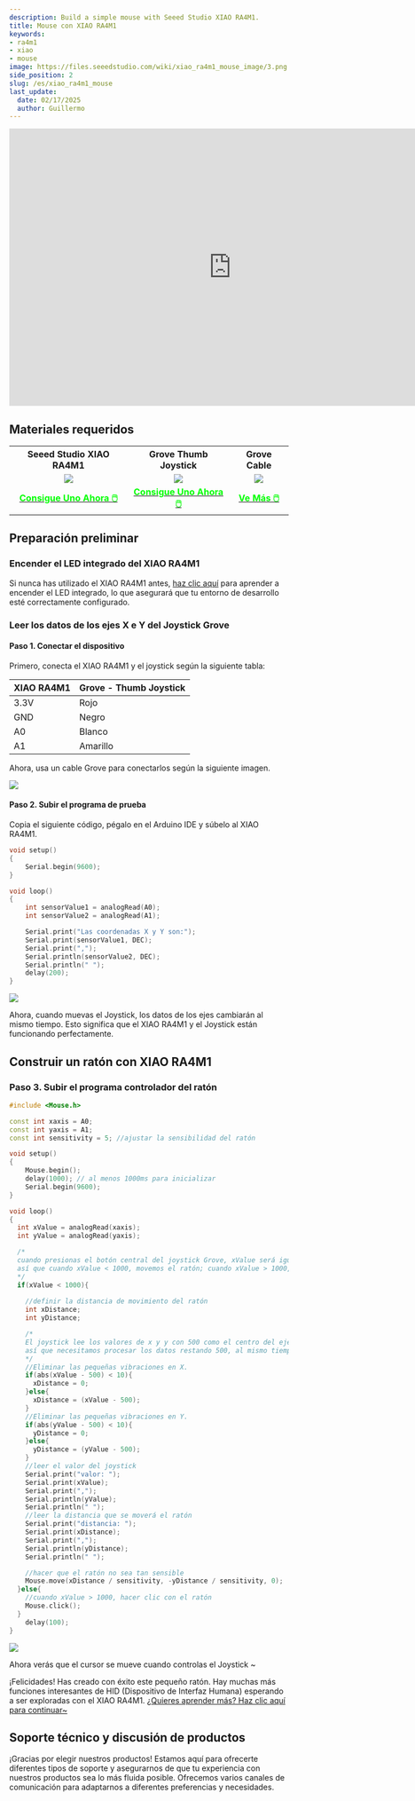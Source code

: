 ```yaml
---
description: Build a simple mouse with Seeed Studio XIAO RA4M1.
title: Mouse con XIAO RA4M1 
keywords:
- ra4m1
- xiao
- mouse
image: https://files.seeedstudio.com/wiki/xiao_ra4m1_mouse_image/3.png
side_position: 2
slug: /es/xiao_ra4m1_mouse
last_update:
  date: 02/17/2025
  author: Guillermo
---
```


<div class="table-center">
<iframe width="800" height="500" src="https://files.seeedstudio.com/wiki/xiao_ra4m1_mouse_image/xiao_mouse.mp4?autoplay=0" scrolling="no" border="0" frameborder="no" framespacing="0" allowfullscreen="true"> </iframe>
</div>

## Materiales requeridos

<table align="center">
  <tbody><tr>
      <th>Seeed Studio XIAO RA4M1</th>
      <th>Grove Thumb Joystick</th>
      <th>Grove Cable</th>
    </tr>
    <tr>
      <td><div align="center"><img src="https://files.seeedstudio.com/wiki/XIAO-R4AM1/img/2-102010551-Seeed-Studio-XIAO-RA4M1-45font.jpg" style={{width:200, height:'auto'}}/></div></td>
      <td><div align="center"><img src="https://files.seeedstudio.com/wiki/Grove-Thumb_Joystick/img/Bgjoy1.jpg" style={{width:210, height:'auto'}}/></div></td>
      <td><div align="center"><img src="https://media-cdn.seeedstudio.com/media/catalog/product/cache/bb49d3ec4ee05b6f018e93f896b8a25d/h/t/httpsstatics3.seeedstudio.comimagesproductmalejumper.jpg" style={{width:210, height:'auto'}}/></div></td>
    </tr>
    <tr>
        <td align="center"><div class="get_one_now_container" style={{textAlign: 'center'}}>
            <a class="get_one_now_item" href="https://www.seeedstudio.com/Seeed-XIAO-RA4M1-p-5943.html">
            <strong><span><font color={'FFFFFF'} size={"4"}> Consigue Uno Ahora 🖱️</font></span></strong>
            </a>
        </div></td>
        <td align="center"><div class="get_one_now_container" style={{textAlign: 'center'}}>
            <a class="get_one_now_item" href="https://www.seeedstudio.com/Grove-Thumb-Joystick.html">
            <strong><span><font color={'FFFFFF'} size={"4"}> Consigue Uno Ahora 🖱️</font></span></strong>
            </a>
        </div></td>
        <td align="center"><div class="get_one_now_container" style={{textAlign: 'center'}}>
            <a class="get_one_now_item" href="https://www.seeedstudio.com/Grove-4-pin-Male-Jumper-to-Grove-4-pin-Conversion-Cable-5-PCs-per-Pack.html">
            <strong><span><font color={'FFFFFF'} size={"4"}> Ve Más 🖱️</font></span></strong>
            </a>
        </div></td>
    </tr>
  </tbody></table>

## Preparación preliminar  

### Encender el LED integrado del XIAO RA4M1  

Si nunca has utilizado el XIAO RA4M1 antes, [haz clic aquí](https://wiki.seeedstudio.com/getting_started_xiao_ra4m1/) para aprender a encender el LED integrado, lo que asegurará que tu entorno de desarrollo esté correctamente configurado.  

### Leer los datos de los ejes X e Y del Joystick Grove  

#### Paso 1. Conectar el dispositivo  

Primero, conecta el XIAO RA4M1 y el joystick según la siguiente tabla:  

| XIAO RA4M1 | Grove - Thumb Joystick |
|------------|------------------------|
| 3.3V       | Rojo                   |
| GND        | Negro                  |
| A0         | Blanco                 |
| A1         | Amarillo               |

Ahora, usa un cable Grove para conectarlos según la siguiente imagen.

<div style={{textAlign:'left'}}><img src="https://files.seeedstudio.com/wiki/xiao_ra4m1_mouse_image/4.png" style={{width:600, height:'auto'}}/></div>

#### Paso 2. Subir el programa de prueba  

Copia el siguiente código, pégalo en el Arduino IDE y súbelo al XIAO RA4M1.

```cpp
void setup()
{
    Serial.begin(9600);
}

void loop()
{
    int sensorValue1 = analogRead(A0);
    int sensorValue2 = analogRead(A1);

    Serial.print("Las coordenadas X y Y son:");
    Serial.print(sensorValue1, DEC);
    Serial.print(",");
    Serial.println(sensorValue2, DEC);
    Serial.println(" ");
    delay(200);
}
```

<div style={{textAlign:'center'}}><img src="https://files.seeedstudio.com/wiki/xiao_ra4m1_mouse_image/2.png" style={{width:1000, height:'auto'}}/></div>

Ahora, cuando muevas el Joystick, los datos de los ejes cambiarán al mismo tiempo. Esto significa que el XIAO RA4M1 y el Joystick están funcionando perfectamente.

## Construir un ratón con XIAO RA4M1

### Paso 3. Subir el programa controlador del ratón

```cpp
#include <Mouse.h>

const int xaxis = A0;
const int yaxis = A1;
const int sensitivity = 5; //ajustar la sensibilidad del ratón

void setup()
{
    Mouse.begin();
    delay(1000); // al menos 1000ms para inicializar
    Serial.begin(9600);
}

void loop()
{
  int xValue = analogRead(xaxis);
  int yValue = analogRead(yaxis);

  /*
  cuando presionas el botón central del joystick Grove, xValue será igual a 1023,
  así que cuando xValue < 1000, movemos el ratón; cuando xValue > 1000, hacemos clic con el ratón
  */
  if(xValue < 1000){
  
    //definir la distancia de movimiento del ratón
    int xDistance;
    int yDistance;

    /*
    El joystick lee los valores de x y y con 500 como el centro del eje de coordenadas, 
    así que necesitamos procesar los datos restando 500, al mismo tiempo eliminando algunas pequeñas vibraciones.
    */
    //Eliminar las pequeñas vibraciones en X.
    if(abs(xValue - 500) < 10){
      xDistance = 0;
    }else{
      xDistance = (xValue - 500);
    }
    //Eliminar las pequeñas vibraciones en Y.
    if(abs(yValue - 500) < 10){
      yDistance = 0;
    }else{
      yDistance = (yValue - 500);
    }
    //leer el valor del joystick
    Serial.print("valor: ");
    Serial.print(xValue);
    Serial.print(",");
    Serial.println(yValue);
    Serial.println(" ");
    //leer la distancia que se moverá el ratón
    Serial.print("distancia: ");
    Serial.print(xDistance);
    Serial.print(",");
    Serial.println(yDistance);
    Serial.println(" ");

    //hacer que el ratón no sea tan sensible
    Mouse.move(xDistance / sensitivity, -yDistance / sensitivity, 0);
  }else{
    //cuando xValue > 1000, hacer clic con el ratón
    Mouse.click();
  }
    delay(100);
}
```

<div style={{textAlign:'center'}}><img src="https://files.seeedstudio.com/wiki/xiao_ra4m1_mouse_image/1.png" style={{width:1000, height:'auto'}}/></div>

Ahora verás que el cursor se mueve cuando controlas el Joystick ~ 

¡Felicidades! Has creado con éxito este pequeño ratón. Hay muchas más funciones interesantes de HID (Dispositivo de Interfaz Humana) esperando a ser exploradas con el XIAO RA4M1. [¿Quieres aprender más? Haz clic aquí para continuar~](https://docs.arduino.cc/tutorials/uno-r4-minima/usb-hid/)

## Soporte técnico y discusión de productos

¡Gracias por elegir nuestros productos! Estamos aquí para ofrecerte diferentes tipos de soporte y asegurarnos de que tu experiencia con nuestros productos sea lo más fluida posible. Ofrecemos varios canales de comunicación para adaptarnos a diferentes preferencias y necesidades.

<div class="button_tech_support_container">
<a href="https://forum.seeedstudio.com/" class="button_forum"></a> 
<a href="https://www.seeedstudio.com/contacts" class="button_email"></a>
</div>

<div class="button_tech_support_container">
<a href="https://discord.gg/eWkprNDMU7" class="button_discord"></a> 
<a href="https://github.com/Seeed-Studio/wiki-documents/discussions/69" class="button_discussion"></a>
</div>
